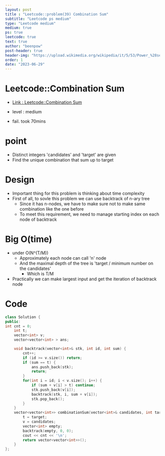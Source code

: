 ```yaml
---
layout: post
title : "Leetcode::problem(39) Combination Sum"
subtitle: "Leetcode ps medium"
type: "Leetcode medium"
medium: true
ps: true
leetcode: true
text: true
author: "beenpow"
post-header: true
header-img: "https://upload.wikimedia.org/wikipedia/it/5/53/Power_%28serie_tv%29.jpg"
order: 1
date: "2023-06-29"
---
```


# Leetcode::Combination Sum
- [Link : Leetcode::Combination Sum](https://leetcode.com/problems/combination-sum/description/?envType=study-plan-v2&envId=apple-spring-23-high-frequency)

- level : medium
- fail. took 70mins

# point
- Distinct integers 'candidates' and 'target' are given
- Find the unique combination that sum up to target

# Design
- Important thing for this problem is thinking about time complexity
- First of all, to sovle this problem we can use backtrack of n-ary tree
  - Since it has n-nodes, we have to make sure not to make same combination like the one before
  - To meet this requirement, we need to manage starting index on each node of backtrack

# Big O(time)
- under O(N^(T/M))
  - Approximately each node can call 'n' node
  - And the maximal depth of the tree is 'target / minimum number on the candidates'
    - Which is T/M
- Practically we can make largest input and get the iteration of backtrack node

# Code

```cpp
class Solution {
public:
int cnt = 0;
    int t;
    vector<int> v;
    vector<vector<int> > ans;

    void backtrack(vector<int>& stk, int id, int sum) {
        cnt++;
        if (id >= v.size()) return;
        if (sum == t) {
            ans.push_back(stk);
            return;
        }
        for(int i = id; i < v.size(); i++) {
            if (sum + v[i] > t) continue;
            stk.push_back(v[i]);
            backtrack(stk, i, sum + v[i]);
            stk.pop_back();
        }
    }
    vector<vector<int>> combinationSum(vector<int>& candidates, int target) {
        t = target;
        v = candidates;
        vector<int> empty;
        backtrack(empty, 0, 0);
        cout << cnt << '\n';
        return vector<vector<int>>();
    }
};
```
